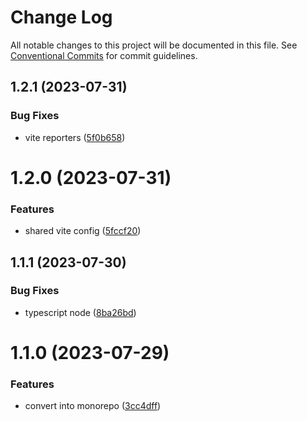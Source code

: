 # Change Log

All notable changes to this project will be documented in this file.
See [Conventional Commits](https://conventionalcommits.org) for commit guidelines.

## 1.2.1 (2023-07-31)


### Bug Fixes

* vite reporters ([5f0b658](https://github.com/pedroapy/base-config/commit/5f0b658c968cc39df86103802d355cb31c29aa06))





# 1.2.0 (2023-07-31)


### Features

* shared vite config ([5fccf20](https://github.com/pedroapy/base-config/commit/5fccf204cd78d73c49ab82ec11cdf42ae072a924))





## 1.1.1 (2023-07-30)


### Bug Fixes

* typescript node ([8ba26bd](https://github.com/pedroapy/base-config/commit/8ba26bd5bd4259cd0d0223a3a66ae0882b344003))





# 1.1.0 (2023-07-29)


### Features

* convert into monorepo ([3cc4dff](https://github.com/pedroapy/base-config/commit/3cc4dff7a16975cce1bf0e2b26cdedd63632baf9))

